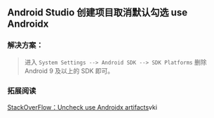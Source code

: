 Android Studio 创建项目取消默认勾选 use Androidx
---------------
### 解决方案：
> 进入 `System Settings --> Android SDK --> SDK Platforms` 删除 Android 9 及以上的 SDK 即可。

### 拓展阅读
[StackOverFlow：Uncheck use Androidx artifacts](https://stackoverflow.com/questions/56580980/uncheck-use-androidx-artifacts?r=SearchResults)vki